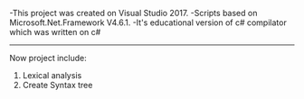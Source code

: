 -This project was created on Visual Studio 2017. 
-Scripts based on Microsoft.Net.Framework V4.6.1. 
-It's educational version of c# compilator which was written on c#
__________________________________________________________________
Now project include:

1) Lexical analysis
2) Create Syntax tree